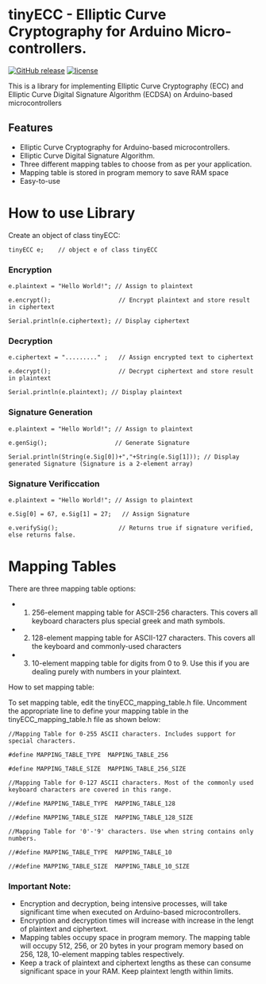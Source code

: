 # tinyECC - Elliptic Curve Cryptography for Arduino Micro-controllers.
[![GitHub release](https://img.shields.io/github/release/ShubhamAnnigeri/tinyECC-ArduinoIDE.svg)](https://github.com/ShubhamAnnigeri/tinyECC-ArduinoIDE)
[![license](https://img.shields.io/github/license/ShubhamAnnigeri/tinyECC-ArduinoIDE.svg)](https://github.com/ShubhamAnnigeri/tinyECC-ArduinoIDE/blob/main/license.txt)

This is a library for implementing Elliptic Curve Cryptography (ECC) and Elliptic Curve Digital Signature Algorithm (ECDSA) on Arduino-based microcontrollers

## Features
- Elliptic Curve Cryptography for Arduino-based microcontrollers.
- Elliptic Curve Digital Signature Algorithm.
- Three different mapping tables to choose from as per your application.
- Mapping table is stored in program memory to save RAM space
- Easy-to-use

# How to use Library

Create an object of class tinyECC: 
```
tinyECC e;    // object e of class tinyECC
```
### Encryption
```
e.plaintext = "Hello World!"; // Assign to plaintext

e.encrypt();                   // Encrypt plaintext and store result in ciphertext

Serial.println(e.ciphertext); // Display ciphertext
```
### Decryption
```
e.ciphertext = "........." ;   // Assign encrypted text to ciphertext

e.decrypt();                   // Decrypt ciphertext and store result in plaintext

Serial.println(e.plaintext); // Display plaintext
```
### Signature Generation
```
e.plaintext = "Hello World!"; // Assign to plaintext

e.genSig();                   // Generate Signature

Serial.println(String(e.Sig[0])+","+String(e.Sig[1])); // Display generated Signature (Signature is a 2-element array)
```
### Signature Verificcation
```
e.plaintext = "Hello World!"; // Assign to plaintext

e.Sig[0] = 67, e.Sig[1] = 27;   // Assign Signature

e.verifySig();                 // Returns true if signature verified, else returns false.    
```


# Mapping Tables

There are three mapping table options:
- 1. 256-element mapping table for ASCII-256 characters. This covers all keyboard characters plus special greek and math symbols.
- 2. 128-element mapping table for ASCII-127 characters. This covers all the keyboard and commonly-used characters
- 3. 10-element mapping table for digits from 0 to 9. Use this if you are dealing purely with numbers in your plaintext.

How to set mapping table:

To set mapping table, edit the tinyECC_mapping_table.h file. Uncomment the appropriate line to define your mapping table in the tinyECC_mapping_table.h file as shown below:
```
//Mapping Table for 0-255 ASCII characters. Includes support for special characters. 

#define MAPPING_TABLE_TYPE  MAPPING_TABLE_256

#define MAPPING_TABLE_SIZE  MAPPING_TABLE_256_SIZE

//Mapping Table for 0-127 ASCII characters. Most of the commonly used keyboard characters are covered in this range.

//#define MAPPING_TABLE_TYPE  MAPPING_TABLE_128

//#define MAPPING_TABLE_SIZE  MAPPING_TABLE_128_SIZE

//Mapping Table for '0'-'9' characters. Use when string contains only numbers.

//#define MAPPING_TABLE_TYPE  MAPPING_TABLE_10

//#define MAPPING_TABLE_SIZE  MAPPING_TABLE_10_SIZE
```
### Important Note:
- Encryption and decryption, being intensive processes, will take significant time when executed on Arduino-based microcontrollers. 
- Encryption and decryption times will increase with increase in the lengt of plaintext and ciphertext.  
- Mapping tables occupy space in program memory. The mapping table will occupy 512, 256, or 20 bytes in your program memory based on 256, 128, 10-element mapping tables respectively. 
- Keep a track of plaintext and ciphertext lengths as these can consume significant space in your RAM. Keep plaintext length within limits. 
